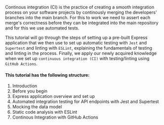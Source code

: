 <!-- Continuous integration (CI) is the practice of automating the integration of code changes from multiple contributors into a single software project. It’s a primary DevOps best practice, allowing developers to frequently merge code changes into a central repository where builds and tests then run. Automated tools are used to assert the new code’s correctness before integration. -->

Continous integration (CI) is the practice of creating a smooth integration process on your software projects by continously merging the developers' branches into the main branch. For this to work we need to assert each merge's correctness before they can be integrated into the main repository and for this we use automated tests.   

This tutorial will go through the steps of setting up a pre-built Express application that we then use to set up automatic testing with `Jest` and `Supertest` and linting with `ESLint`, explaining the fundamentals of testing and linting in the process. Finally, we apply our newly acquired knowledge when we set up `continuous integration (CI)` with testing/linting using `GitHub Actions`.

#### This tutorial has the following structure:
1. Introduction
2. Before you begin
3. Express application overview and set up
4. Automated integration testing for API endpoints with Jest and Supertest
5. Mocking the data model
6. Static code analysis with ESLint
7. Continous Integration with GitHub Actions